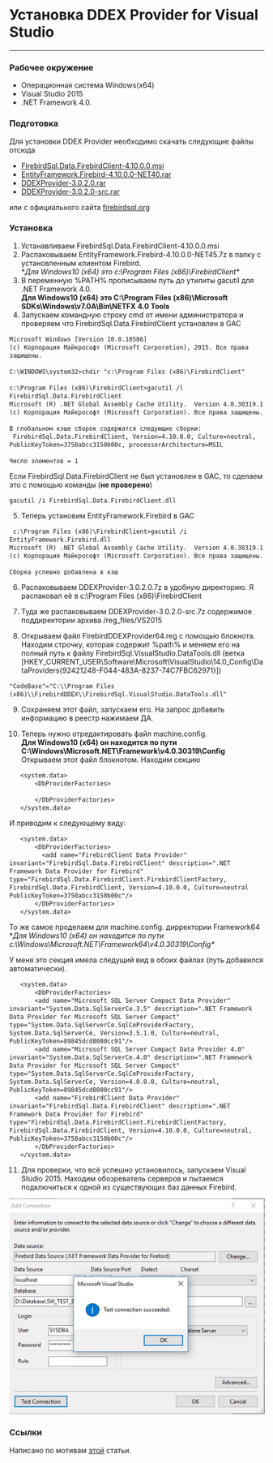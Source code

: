# Устaновка DDEX Provider for Visual Studio
---

### Рабочее окружение

* Операционная система Windows(x64)   
* Visual Studio 2015  
* .NET Framework 4.0.

### Подготовка
 
Для установки DDEX Provider необходимо скачать следующие файлы отсюда

* [FirebirdSql.Data.FirebirdClient-4.10.0.0.msi](files/FirebirdSql.Data.FirebirdClient-4.10.0.0.msi)
* [EntityFramework.Firebird-4.10.0.0-NET40.rar](files/EntityFramework.Firebird-4.10.0.0-NET40.rar)
* [DDEXProvider-3.0.2.0.rar](files/DDEXProvider-3.0.2.0.rar)
* [DDEXProvider-3.0.2.0-src.rar](files/DDEXProvider-3.0.2.0-src.rar)

или с официального сайта [firebirdsql.org](http://www.firebirdsql.org/en/additional-downloads/)

### Установка

1. Устанавливаем FirebirdSql.Data.FirebirdClient-4.10.0.0.msi
2. Распаковываем EntityFramework.Firebird-4.10.0.0-NET45.7z в папку с установленным клиентом Firebird.   
**Для Windows10 (x64) это c:\Program Files (x86)\FirebirdClient\** 
3. В переменную %PATH% прописываем путь до утилиты gacutil для .NET Framework 4.0.  
**Для Windows10 (x64) это C:\Program Files (x86)\Microsoft SDKs\Windows\v7.0A\Bin\NETFX 4.0 Tools** 
4. Запускаем командную строку cmd от имени администратора и проверяем что
FirebirdSql.Data.FirebirdClient установлен в GAC

 ```
 Microsoft Windows [Version 10.0.10586]
 (c) Корпорация Майкрософт (Microsoft Corporation), 2015. Все права защищены.

 C:\WINDOWS\system32>chdir "c:\Program Files (x86)\FirebirdClient"

 c:\Program Files (x86)\FirebirdClient>gacutil /l FirebirdSql.Data.FirebirdClient
 Microsoft (R) .NET Global Assembly Cache Utility.  Version 4.0.30319.1
 (c) Корпорация Майкрософт (Microsoft Corporation). Все права защищены.

 В глобальном кэше сборок содержатся следующие сборки:
  FirebirdSql.Data.FirebirdClient, Version=4.10.0.0, Culture=neutral, PublicKeyToken=3750abcc3150b00c, processorArchitecture=MSIL

 Число элементов = 1
 ```

 Если FirebirdSql.Data.FirebirdClient не был установлен в GAC, то сделаем это с помощью команды (**не проверено**)

 ```
 gacutil /i FirebirdSql.Data.FirebirdClient.dll
 ```

5. Теперь установим EntityFramework.Firebird в GAC

 ```
  c:\Program Files (x86)\FirebirdClient>gacutil /i EntityFramework.Firebird.dll
 Microsoft (R) .NET Global Assembly Cache Utility.  Version 4.0.30319.1
 (c) Корпорация Майкрософт (Microsoft Corporation). Все права защищены.

 Сборка успешно добавлена в кэш
 ```
6. Распаковываем DDEXProvider-3.0.2.0.7z в удобную директорию. Я распаковал её в c:\Program Files (x86)\FirebirdClient

7. Туда же распаковываем DDEXProvider-3.0.2.0-src.7z содержимое поддиректории архива /reg_files/VS2015

8. Открываем файл FirebirdDDEXProvider64.reg с помощью блокнота. Находим строчку, 
которая содержит %path% и меняем его на полный путь к файлу FirebirdSql.VisualStudio.DataTools.dll 
(ветка \[HKEY_CURRENT_USER\Software\Microsoft\VisualStudio\14.0_Config\DataProviders\{92421248-F044-483A-8237-74C7FBC62971}]\)

 ```
 "CodeBase"="C:\\Program Files (x86)\\FirebirdDDEX\\FirebirdSql.VisualStudio.DataTools.dll"
 ```

9. Сохраняем этот файл, запускаем его. На запрос добавить информацию в реестр нажимаем ДА.

10. Теперь нужно отредактировать файл machine.config.    
 **Для Windows10 (x64) он находится по пути C:\Windows\Microsoft.NET\Framework\v4.0.30319\Config**   
 Открываем этот файл блокнотом. Находим секцию   
 
 ```
	<system.data>
		<DbProviderFactories>
		  
		</DbProviderFactories>
	</system.data>
 ```

 И приводим к следующему виду:   

 ```
	<system.data>
		<DbProviderFactories>
		  <add name="FirebirdClient Data Provider" invariant="FirebirdSql.Data.FirebirdClient" description=".NET Framework Data Provider for Firebird" type="FirebirdSql.Data.FirebirdClient.FirebirdClientFactory, FirebirdSql.Data.FirebirdClient, Version=4.10.0.0, Culture=neutral    PublicKeyToken=3750abcc3150b00c"/>
		</DbProviderFactories>
	</system.data>
 ```
 
 То же самое проделаем для machine.config. дирректории Framework64
 **Для Windows10 (x64) он находится по пути c:\Windows\Microsoft.NET\Framework64\v4.0.30319\Config\**
 
 У меня это секция имела следущий вид в обоих файлах (путь добавился автоматически).
 
 ```
 	<system.data>
		<DbProviderFactories>
		<add name="Microsoft SQL Server Compact Data Provider" invariant="System.Data.SqlServerCe.3.5" description=".NET Framework Data Provider for Microsoft SQL Server Compact" type="System.Data.SqlServerCe.SqlCeProviderFactory, System.Data.SqlServerCe, Version=3.5.1.0, Culture=neutral, PublicKeyToken=89845dcd8080cc91"/>
		<add name="Microsoft SQL Server Compact Data Provider 4.0" invariant="System.Data.SqlServerCe.4.0" description=".NET Framework Data Provider for Microsoft SQL Server Compact" type="System.Data.SqlServerCe.SqlCeProviderFactory, System.Data.SqlServerCe, Version=4.0.0.0, Culture=neutral, PublicKeyToken=89845dcd8080cc91"/>
		<add name="FirebirdClient Data Provider" invariant="FirebirdSql.Data.FirebirdClient" description=".NET Framework Data Provider for Firebird" type="FirebirdSql.Data.FirebirdClient.FirebirdClientFactory, FirebirdSql.Data.FirebirdClient, Version=4.10.0.0, Culture=neutral, PublicKeyToken=3750abcc3150b00c"/>
		</DbProviderFactories>
	</system.data>
 ```
11. Для проверки, что всё успешно установилось, запускаем Visual Studio 2015. 
Находим обозреватель серверов и пытаемся подключиться к одной из существующих баз данных Firebird.

 ![Проверка подключения к Firebird](pic/test_connect_to_firebird_to_vs_2015.jpg)
 
### Ссылки
 
Написано по мотивам [этой](https://m.habrahabr.ru/post/278405/) статьи.